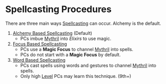 # Spellcasting Procedures

There are three main ways [Spellcasting](../Spellcasting.md) can occur. Alchemy is the default.

1. [Alchemy Based Spellcasting](Alchemy%20Based%20Spellcasting.md) (Default)
	- PCs imbue [Mythril](../../Mythril.md) into *Elixirs* to use magic.
2. [Focus Based Spellcasting](Focus%20Based%20Spellcasting.md)
	- PCs use a **Magic Focus** to channel [Mythril](../../Mythril.md) into spells.
	- PCs do not start with a **Magic Focus** by default.
3. [Word Based Spellcasting](Word%20Based%20Spellcasting.md)
	- PCs cast spells using words and gestures to channel [Mythril](../../Mythril.md) into spells.
	- Only high [Level](../../../Player%20Characters/Derived%20Statistics/Level.md) PCs may learn this technique. (9th+)
